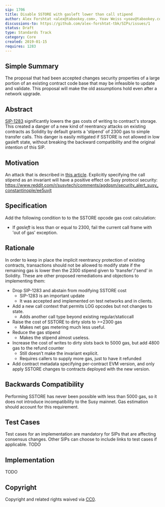 ```yaml
---
sip: 1706
title: Disable SSTORE with gasleft lower than call stipend
author: Alex Forshtat <alex@tabookey.com>, Yoav Weiss <yoav@tabookey.com>
discussions-to: https://github.com/alex-forshtat-tbk/SIPs/issues/1
status: Draft
type: Standards Track
category: Core
created: 2019-01-15
requires: 1283
---
```


<!--You can leave these HTML comments in your merged SIP and delete the visible duplicate text guides, they will not appear and may be helpful to refer to if you edit it again. This is the suggested template for new SIPs. Note that an SIP number will be assigned by an editor. When opening a pull request to submit your SIP, please use an abbreviated title in the filename, `sip-draft_title_abbrev.md`. The title should be 44 characters or less.-->

## Simple Summary
<!--"If you can't explain it simply, you don't understand it well enough." Provide a simplified and layman-accessible explanation of the SIP.-->
The proposal that had been accepted changes security properties of a large portion of an existing contract code base that may be infeasible to update and validate. This proposal will make the old assumptions hold even after a network upgrade.

## Abstract
<!--A short (~200 word) description of the technical issue being addressed.-->
[SIP-1283](https://sips.superstring.ch/SIPS/sip-1283) significantly lowers the gas costs of writing to contract's storage. This created a danger of a new kind of reentrancy attacks on existing contracts as Solidity by default grants a 'stipend' of 2300 gas to simple transfer calls.
This danger is easily mitigated if SSTORE is not allowed in low gasleft state, without breaking the backward compatibility and the original intention of this SIP.

## Motivation
<!--The motivation is critical for SIPs that want to change the Susy protocol. It should clearly explain why the existing protocol specification is inadequate to address the problem that the SIP solves. SIP submissions without sufficient motivation may be rejected outright.-->

An attack that is described in [this article](https://medium.com/chainsecurity/constantinople-enables-new-reentrancy-attack-ace4088297d9).
Explicitly specifying the call stipend as an invariant will have a positive effect on Susy protocol security: 
https://www.reddit.com/r/susytech/comments/agdqsm/security_alert_susy_constantinople/ee5uvjt

## Specification
<!--The technical specification should describe the syntax and semantics of any new feature. The specification should be detailed enough to allow competing, interoperable implementations for any of the current Susy platforms (go-susy, susy, cpp-susy, susyj, susyjs, and [others](https://github.com/susytech/wiki/wiki/Clients)).-->

Add the following condition to to the SSTORE opcode gas cost calculation:

* If *gasleft* is less than or equal to 2300, fail the current call frame
  with 'out of gas' exception.

## Rationale
<!--The rationale fleshes out the specification by describing what motivated the design and why particular design decisions were made. It should describe alternate designs that were considered and related work, e.g. how the feature is supported in other languages. The rationale may also provide evidence of consensus within the community, and should discuss important objections or concerns raised during discussion.-->
In order to keep in place the implicit reentrancy protection of existing contracts, transactions should not be allowed to modify state if the remaining gas is lower then the 2300 stipend given to 'transfer'/'send' in Solidity.
These are other proposed remediations and objections to implementing them:

* Drop SIP-1283 and abstain from modifying SSTORE cost
  * SIP-1283 is an important update 
  * It was accepted and implemented on test networks and in clients.
* Add a new call context that permits LOG opcodes but not changes to state.
  * Adds another call type beyond existing regular/staticcall
* Raise the cost of SSTORE to dirty slots to >=2300 gas
  * Makes net gas metering much less useful.
* Reduce the gas stipend
  * Makes the stipend almost useless.
* Increase the cost of writes to dirty slots back to 5000 gas, but add 4800 gas to the refund counter
  * Still doesn’t make the invariant explicit.
  * Requires callers to supply more gas, just to have it refunded
* Add contract metadata specifying per-contract EVM version, and only apply SSTORE changes to contracts deployed with the new version.


## Backwards Compatibility
<!--All SIPs that introduce backwards incompatibilities must include a section describing these incompatibilities and their severity. The SIP must explain how the author proposes to deal with these incompatibilities. SIP submissions without a sufficient backwards compatibility treatise may be rejected outright.-->
Performing SSTORE has never been possible with less than 5000 gas, so it does not introduce incompatibility to the Susy mainnet. Gas estimation should account for this requirement.

## Test Cases
<!--Test cases for an implementation are mandatory for SIPs that are affecting consensus changes. Other SIPs can choose to include links to test cases if applicable.-->
Test cases for an implementation are mandatory for SIPs that are affecting consensus changes. Other SIPs can choose to include links to test cases if applicable.
TODO
## Implementation
<!--The implementations must be completed before any SIP is given status "Final", but it need not be completed before the SIP is accepted. While there is merit to the approach of reaching consensus on the specification and rationale before writing code, the principle of "rough consensus and running code" is still useful when it comes to resolving many discussions of API details.-->
TODO
## Copyright
Copyright and related rights waived via [CC0](https://creativecommons.org/publicdomain/zero/1.0/).
